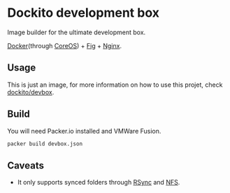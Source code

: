 # Dockito development box

Image builder for the ultimate development box.

[Docker](http://docker.io/)(through [CoreOS](http://coreos.com/)) + [Fig](http://fig.sh/) + [Nginx](https://github.com/dockito/proxy).

## Usage

This is just an image, for more information on how to use this projet, check [dockito/devbox](https://github.com/dockito/devbox).

## Build

You will need Packer.io installed and VMWare Fusion.

```bash
packer build devbox.json
```

## Caveats

* It only supports synced folders through [RSync](https://docs.vagrantup.com/v2/synced-folders/rsync.html) and [NFS](https://docs.vagrantup.com/v2/synced-folders/nfs.html).
